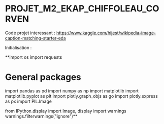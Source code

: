 # PROJET_M2_EKAP_CHIFFOLEAU_CORVEN
 
 
Code projet interessant : https://www.kaggle.com/hijest/wikipedia-image-caption-matching-starter-eda
 
Initialisation : 

**import os
import requests

# General packages
import pandas as pd
import numpy as np
import matplotlib
import matplotlib.pyplot as plt
import plotly.graph_objs as go
import plotly.express as px
import PIL.Image

from IPython.display import Image, display
import warnings
warnings.filterwarnings("ignore")**
  
  
 
 
